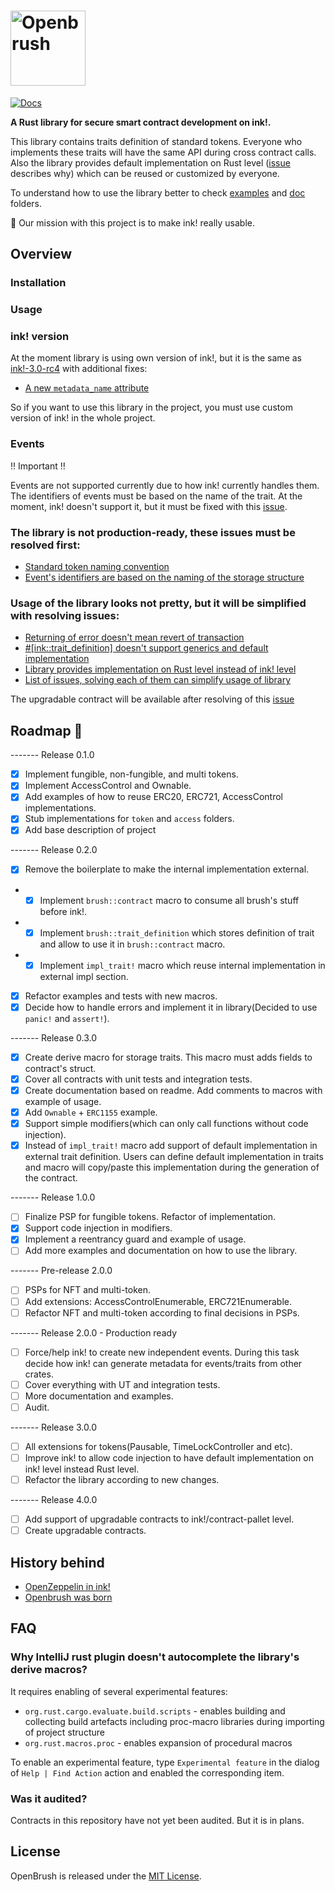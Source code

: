 # <img src="https://user-images.githubusercontent.com/18346821/126191912-2b5932c6-3d64-4fd0-a74b-326df11e1d07.png" alt="Openbrush" height="120px">

[![Docs](https://img.shields.io/badge/docs-%F0%9F%93%84-blue)](doc)

**A Rust library for secure smart contract development on ink!.**

This library contains traits definition of standard tokens. Everyone who implements these traits will have the same API
during cross contract calls. Also the library provides default implementation on Rust level
([issue](https://github.com/Supercolony-net/openbrush-contracts/issues/5) describes why)
which can be reused or customized by everyone.

To understand how to use the library better to check [examples](examples) and [doc](doc) folders.

🚀 Our mission with this project is to make ink! really usable.

## Overview

### Installation

### Usage

### ink! version

At the moment library is using own version of ink!, but it is the same
as [ink!-3.0-rc4](https://github.com/paritytech/ink/releases/tag/v3.0.0-rc4)
with additional fixes:

- [A new `metadata_name` attribute](https://github.com/paritytech/ink/pull/859)

So if you want to use this library in the project, you must use custom version of ink! in the whole project.

### Events

‼️ Important ‼️

Events are not supported currently due to how ink! currently handles them.  
The identifiers of events must be based on the name of the trait. At the moment, ink! doesn't support it, but it must be
fixed with this [issue](https://github.com/paritytech/ink/issues/809).

### The library is not production-ready, these issues must be resolved first:

* [Standard token naming convention](https://github.com/Supercolony-net/openbrush-contracts/issues/1)
* [Event's identifiers are based on the naming of the storage structure](https://github.com/Supercolony-net/openbrush-contracts/issues/2)

### Usage of the library looks not pretty, but it will be simplified with resolving issues:

* [Returning of error doesn't mean revert of transaction](https://github.com/Supercolony-net/openbrush-contracts/issues/3)
* [#[ink::trait_definition] doesn't support generics and default implementation](https://github.com/Supercolony-net/openbrush-contracts/issues/4)
* [Library provides implementation on Rust level instead of ink! level](https://github.com/Supercolony-net/openbrush-contracts/issues/5)
* [List of issues, solving each of them can simplify usage of library](https://github.com/Supercolony-net/openbrush-contracts/issues/8)

The upgradable contract will be available after resolving of
this [issue](https://github.com/Supercolony-net/openbrush-contracts/issues/7)

## Roadmap 🚗

------- Release 0.1.0

- [x] Implement fungible, non-fungible, and multi tokens.
- [x] Implement AccessControl and Ownable.
- [x] Add examples of how to reuse ERC20, ERC721, AccessControl implementations.
- [x] Stub implementations for `token` and `access` folders.
- [x] Add base description of project

------- Release 0.2.0

- [x] Remove the boilerplate to make the internal implementation external.
-
    - [x] Implement `brush::contract` macro to consume all brush's stuff before ink!.
-
    - [x] Implement `brush::trait_definition` which stores definition of trait and allow to use it in `brush::contract`
      macro.
-
    - [x] Implement `impl_trait!` macro which reuse internal implementation in external impl section.
- [x] Refactor examples and tests with new macros.
- [x] Decide how to handle errors and implement it in library(Decided to use `panic!` and `assert!`).

------- Release 0.3.0

- [x] Create derive macro for storage traits. This macro must adds fields to contract's struct.
- [x] Cover all contracts with unit tests and integration tests.
- [x] Create documentation based on readme. Add comments to macros with example of usage.
- [x] Add `Ownable` + `ERC1155` example.
- [x] Support simple modifiers(which can only call functions without code injection).
- [x] Instead of `impl_trait!` macro add support of default implementation in external trait definition. Users can
  define default implementation in traits and macro will copy/paste this implementation during the generation of the
  contract.

------- Release 1.0.0

- [ ] Finalize PSP for fungible tokens. Refactor of implementation.
- [x] Support code injection in modifiers.
- [x] Implement a reentrancy guard and example of usage.
- [ ] Add more examples and documentation on how to use the library.

------- Pre-release 2.0.0

- [ ] PSPs for NFT and multi-token.
- [ ] Add extensions: AccessControlEnumerable, ERC721Enumerable.
- [ ] Refactor NFT and multi-token according to final decisions in PSPs.

------- Release 2.0.0 - Production ready

- [ ] Force/help ink! to create new independent events. During this task decide how ink! can generate metadata for
  events/traits from other crates.
- [ ] Cover everything with UT and integration tests.
- [ ] More documentation and examples.
- [ ] Audit.

------- Release 3.0.0

- [ ] All extensions for tokens(Pausable, TimeLockController and etc).
- [ ] Improve ink! to allow code injection to have default implementation on ink! level instead Rust level.
- [ ] Refactor the library according to new changes.

------- Release 4.0.0

- [ ] Add support of upgradable contracts to ink!/contract-pallet level.
- [ ] Create upgradable contracts.

## History behind

- [OpenZeppelin in ink!](https://medium.com/supercolony/ink-has-most-of-the-features-required-for-usage-however-the-usability-of-ink-is-low-95f4bc974e22)
- [Openbrush was born](https://supercolony.medium.com/openbrush-an-early-alpha-of-our-openzeppelin-library-for-ink-a0c3f4f9432)

## FAQ

### Why IntelliJ rust plugin doesn't autocomplete the library's derive macros?

It requires enabling of several experimental features:

* `org.rust.cargo.evaluate.build.scripts` - enables building and collecting build artefacts including proc-macro
  libraries during importing of project structure
* `org.rust.macros.proc` - enables expansion of procedural macros

To enable an experimental feature, type `Experimental feature` in the dialog of `Help | Find Action` action and enabled
the corresponding item.

### Was it audited?

Contracts in this repository have not yet been audited. But it is in plans.

## License

OpenBrush is released under the [MIT License](LICENSE).
